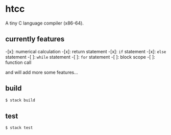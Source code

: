 # htcc

A tiny C language compiler (x86-64).

## currently features

-[x]: numerical calculation
-[x]: return statement
-[x]: `if` statement
-[x]: `else` statement
-[ ]: `while` statement
-[ ]: `for` statement
-[ ]: block scope
-[ ]: function call

and will add more some features...

## build

```sh
$ stack build
```

## test

```sh
$ stack test
```
